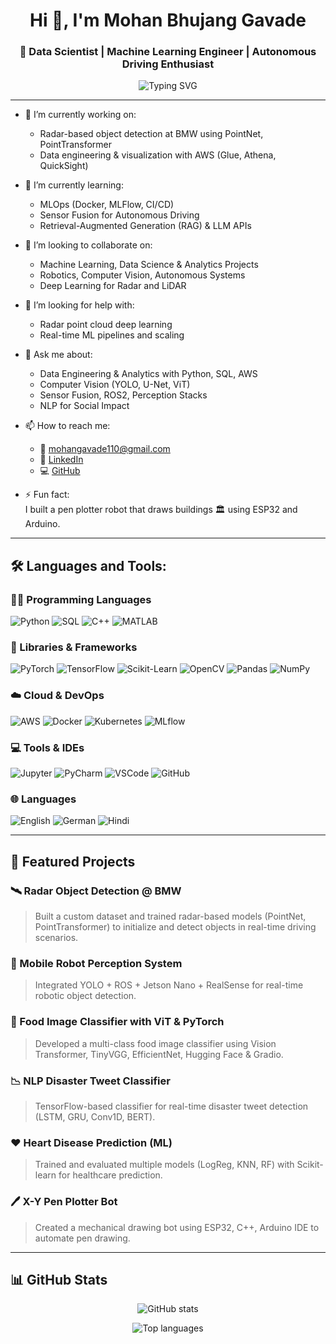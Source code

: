 <h1 align="center">Hi 👋, I'm Mohan Bhujang Gavade</h1>
<h3 align="center">🚀 Data Scientist | Machine Learning Engineer | Autonomous Driving Enthusiast</h3>

<p align="center">
  <img src="https://readme-typing-svg.herokuapp.com?font=Fira+Code&weight=500&size=22&pause=1000&color=08F7FE&center=true&vCenter=true&multiline=true&width=700&height=60&lines=Turning+Data+into+Actionable+Insights+📊;Solving+Problems+with+Machine+Learning+🚀;Engineering+Smart+Robots+and+Cars+🚗🤖" alt="Typing SVG" />
</p>

---

- 🔭 I’m currently working on:  
  - Radar-based object detection at BMW using PointNet, PointTransformer  
  - Data engineering & visualization with AWS (Glue, Athena, QuickSight)

- 🌱 I’m currently learning:  
  - MLOps (Docker, MLFlow, CI/CD)  
  - Sensor Fusion for Autonomous Driving  
  - Retrieval-Augmented Generation (RAG) & LLM APIs

- 👯 I’m looking to collaborate on:  
  - Machine Learning, Data Science & Analytics Projects  
  - Robotics, Computer Vision, Autonomous Systems  
  - Deep Learning for Radar and LiDAR

- 🤔 I’m looking for help with:  
  - Radar point cloud deep learning  
  - Real-time ML pipelines and scaling

- 💬 Ask me about:  
  - Data Engineering & Analytics with Python, SQL, AWS  
  - Computer Vision (YOLO, U-Net, ViT)  
  - Sensor Fusion, ROS2, Perception Stacks  
  - NLP for Social Impact

- 📫 How to reach me:  
  - 📧 mohangavade110@gmail.com  
  - 🔗 [LinkedIn](https://www.linkedin.com/in/mohangavade18/)  
  - 💻 [GitHub](https://github.com/MohanGavade)

- ⚡ Fun fact:  
  I built a pen plotter robot that draws buildings 🏛️ using ESP32 and Arduino.

---

## 🛠️ Languages and Tools:

### 👨‍💻 Programming Languages
![Python](https://img.shields.io/badge/Python-3670A0?style=for-the-badge&logo=python&logoColor=white)
![SQL](https://img.shields.io/badge/SQL-025E8C?style=for-the-badge&logo=postgresql&logoColor=white)
![C++](https://img.shields.io/badge/C%2B%2B-00599C?style=for-the-badge&logo=c%2B%2B&logoColor=white)
![MATLAB](https://img.shields.io/badge/MATLAB-0076A8?style=for-the-badge&logo=mathworks&logoColor=white)

### 🔧 Libraries & Frameworks
![PyTorch](https://img.shields.io/badge/PyTorch-EE4C2C?style=for-the-badge&logo=pytorch&logoColor=white)
![TensorFlow](https://img.shields.io/badge/TensorFlow-FF6F00?style=for-the-badge&logo=tensorflow&logoColor=white)
![Scikit-Learn](https://img.shields.io/badge/Scikit--Learn-F7931E?style=for-the-badge&logo=scikit-learn&logoColor=white)
![OpenCV](https://img.shields.io/badge/OpenCV-5C3EE8?style=for-the-badge&logo=opencv&logoColor=white)
![Pandas](https://img.shields.io/badge/Pandas-150458?style=for-the-badge&logo=pandas&logoColor=white)
![NumPy](https://img.shields.io/badge/Numpy-013243?style=for-the-badge&logo=numpy&logoColor=white)

### ☁️ Cloud & DevOps
![AWS](https://img.shields.io/badge/AWS-232F3E?style=for-the-badge&logo=amazonaws&logoColor=white)
![Docker](https://img.shields.io/badge/Docker-2496ED?style=for-the-badge&logo=docker&logoColor=white)
![Kubernetes](https://img.shields.io/badge/Kubernetes-326CE5?style=for-the-badge&logo=kubernetes&logoColor=white)
![MLflow](https://img.shields.io/badge/MLflow-02010D?style=for-the-badge&logo=mlflow&logoColor=white)

### 💻 Tools & IDEs
![Jupyter](https://img.shields.io/badge/Jupyter-F37626?style=for-the-badge&logo=jupyter&logoColor=white)
![PyCharm](https://img.shields.io/badge/PyCharm-143?style=for-the-badge&logo=pycharm&logoColor=white&color=black)
![VSCode](https://img.shields.io/badge/VS%20Code-007ACC?style=for-the-badge&logo=visual-studio-code&logoColor=white)
![GitHub](https://img.shields.io/badge/GitHub-181717?style=for-the-badge&logo=github&logoColor=white)

### 🌐 Languages
![English](https://img.shields.io/badge/English-C1-blue?style=for-the-badge)
![German](https://img.shields.io/badge/German-B1-lightgrey?style=for-the-badge)
![Hindi](https://img.shields.io/badge/Hindi-Native-orange?style=for-the-badge)

---

## 📌 Featured Projects

### 🛰️ Radar Object Detection @ BMW
> Built a custom dataset and trained radar-based models (PointNet, PointTransformer) to initialize and detect objects in real-time driving scenarios.

### 🤖 Mobile Robot Perception System
> Integrated YOLO + ROS + Jetson Nano + RealSense for real-time robotic object detection.

### 🍲 Food Image Classifier with ViT & PyTorch
> Developed a multi-class food image classifier using Vision Transformer, TinyVGG, EfficientNet, Hugging Face & Gradio.

### 📉 NLP Disaster Tweet Classifier
> TensorFlow-based classifier for real-time disaster tweet detection (LSTM, GRU, Conv1D, BERT).

### ❤️ Heart Disease Prediction (ML)
> Trained and evaluated multiple models (LogReg, KNN, RF) with Scikit-learn for healthcare prediction.

### 🖊️ X-Y Pen Plotter Bot
> Created a mechanical drawing bot using ESP32, C++, Arduino IDE to automate pen drawing.

---

## 📊 GitHub Stats

<p align="center">
  <img src="https://github-readme-stats.vercel.app/api?username=MohanGavade&show_icons=true&theme=default" alt="GitHub stats" />
</p>
<p align="center">
  <img src="https://github-readme-stats.vercel.app/api/top-langs/?username=MohanGavade&layout=compact&hide=html" alt="Top languages" />
</p>
